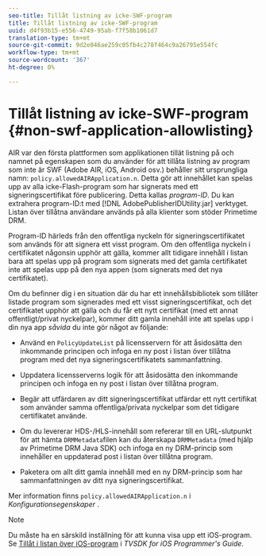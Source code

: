 ```yaml
---
seo-title: Tillåt listning av icke-SWF-program
title: Tillåt listning av icke-SWF-program
uuid: d4f93b15-e556-4749-95ab-f7f58b1061d7
translation-type: tm+mt
source-git-commit: 9d2e046ae259c05fb4c278f464c9a26795e554fc
workflow-type: tm+mt
source-wordcount: '367'
ht-degree: 0%

---
```



# Tillåt listning av icke-SWF-program {#non-swf-application-allowlisting}

AIR var den första plattformen som applikationen tillät listning på och namnet på egenskapen som du använder för att tillåta listning av program som inte är SWF (Adobe AIR, iOS, Android osv.) behåller sitt ursprungliga namn: `policy.allowedAIRApplication.n`. Detta gör att innehållet kan spelas upp av alla icke-Flash-program som har signerats med ett signeringscertifikat före publicering. Detta kallas *program-ID*. Du kan extrahera program-ID:t med [!DNL AdobePublisherIDUtility.jar] verktyget. Listan över tillåtna användare används på alla klienter som stöder Primetime DRM.

Program-ID härleds från den offentliga nyckeln för signeringscertifikatet som används för att signera ett visst program. Om den offentliga nyckeln i certifikatet någonsin upphör att gälla, kommer allt tidigare innehåll i listan bara att spelas upp på program som signerats med det gamla certifikatet inte att spelas upp på den nya appen (som signerats med det nya certifikatet).

Om du befinner dig i en situation där du har ett innehållsbibliotek som tillåter listade program som signerades med ett visst signeringscertifikat, och det certifikatet upphör att gälla och du får ett nytt certifikat (med ett annat offentligt/privat nyckelpar), kommer ditt gamla innehåll inte att spelas upp i din nya app *såvida* du inte gör något av följande:

* Använd en `PolicyUpdateList` på licensservern för att åsidosätta den inkommande principen och infoga en ny post i listan över tillåtna program med det nya signeringscertifikatets sammanfattning.
* Uppdatera licensserverns logik för att åsidosätta den inkommande principen och infoga en ny post i listan över tillåtna program.
* Begär att utfärdaren av ditt signeringscertifikat utfärdar ett nytt certifikat som använder samma offentliga/privata nyckelpar som det tidigare certifikatet använde.
* Om du levererar HDS-/HLS-innehåll som refererar till en URL-slutpunkt för att hämta `DRMMetadata`filen kan du återskapa `DRMMetadata` (med hjälp av Primetime DRM Java SDK) och infoga en ny DRM-princip som innehåller en uppdaterad post i listan över tillåtna program.

* Paketera om allt ditt gamla innehåll med en ny DRM-princip som har sammanfattningen av ditt nya signeringscertifikat.

Mer information finns `policy.allowedAIRApplication.n` i *Konfigurationsegenskaper* .

>[!NOTE]
>
>Du måste ha en särskild inställning för att kunna visa upp ett iOS-program. Se [Tillåt i listan över iOS-program](../../../../../programming/tvsdk-3x-ios-prog/ios-3x-drm-content-security/ios-3x-allowlist-your-ios-application.md) i *TVSDK for iOS Programmer&#39;s Guide*.
